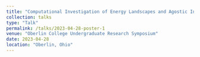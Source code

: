 ```yaml
---
title: "Computational Investigation of Energy Landscapes and Agostic Interactions in Metal-Assisted C-H Cleavage"
collection: talks
type: "Talk"
permalink: /talks/2023-04-28-poster-1
venue: "Oberlin College Undergraduate Research Symposium"
date: 2023-04-28
location: "Oberlin, Ohio"
---
```



